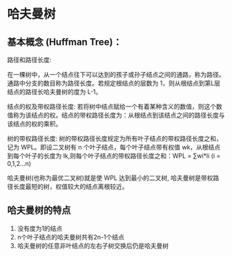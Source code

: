 # 哈夫曼树
## 基本概念 (Huffman Tree)：
路径和路径长度:

在一棵树中，从一个结点往下可以达到的孩子或孙子结点之间的通路，称为路径。通路中分支的数目称为路径长度。若规定根结点的层数为 1，则从根结点到第L层结点的路径长哈夫曼树的度为 L-1。

结点的权及带权路径长度:
若将树中结点赋给一个有着某种含义的数值，则这个数值称为该结点的权。结点的带权路径长度为：从根结点到该结点之间的路径长度与该结点的权的乘积。

树的带权路径长度:
树的带权路径长度规定为所有叶子结点的带权路径长度之和，记为 WPL。即设二叉树有 n 个叶子结点，每个叶子结点带有权值 wk，从根结点到每个叶子的长度为 lk,则每个叶子结点的带权路径长度之和：WPL = ∑wi*li (i = 0,1,2...n)

哈夫曼树(也称为最优二叉树)就是使 WPL 达到最小的二叉树, 哈夫曼树是带权路径长度最短的树，权值较大的结点离根较近。

## 哈夫曼树的特点
1. 没有度为1的结点
2. n个叶子结点的哈夫曼树共有2n-1个结点
3. 哈夫曼树的任意非叶结点的左右子树交换后仍是哈夫曼树